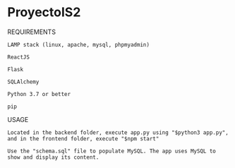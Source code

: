 # ProyectoIS2
REQUIREMENTS


    LAMP stack (linux, apache, mysql, phpmyadmin)

    ReactJS

    Flask

    SQLAlchemy

    Python 3.7 or better

    pip

USAGE

    Located in the backend folder, execute app.py using "$python3 app.py", and in the frontend folder, execute "$npm start"

    Use the "schema.sql" file to populate MySQL. The app uses MySQL to show and display its content.
